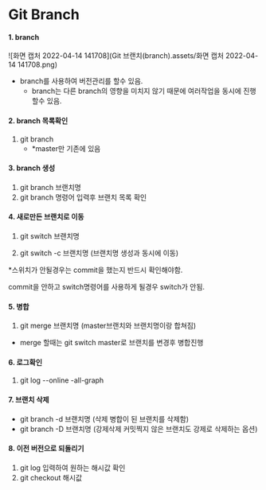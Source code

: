 # Git Branch

#### 1. branch

![화면 캡처 2022-04-14 141708](Git 브랜치(branch).assets/화면 캡처 2022-04-14 141708.png)



- branch를 사용하여 버전관리를 할수 있음.
  - branch는 다른 branch의 영향을 미치지 않기 때문에 여러작업을 동시에 진행 할수 있음.



#### 2. branch 목록확인

1. git branch 
   - *master만 기존에 있음



#### 3. branch 생성

1. git branch 브랜치명
2. git branch  명령어 입력후 브랜치 목록 확인



#### 4. 새로만든 브랜치로 이동

1. git switch 브랜치명 

2. git switch -c 브랜치명 (브랜치명 생성과 동시에 이동)

*스위치가 안될경우는 commit을 했는지 반드시 확인해야함. 

commit을 안하고 switch명령어를 사용하게 될경우 switch가 안됨.



#### 5. 병합

1. git merge 브랜치명 (master브랜치와 브랜치명이랑 합쳐짐)

* merge 할때는 git switch master로 브랜치를 변경후 병합진행



#### 6. 로그확인

1. git log --online -all-graph



#### 7. 브랜치 삭제

- git branch -d  브랜치명 (삭제 병합이 된 브랜치를 삭제함)
- git branch -D 브랜치명 (강제삭제 커밋찍지 않은 브랜치도 강제로 삭제하는 옵션)



#### 8. 이전 버전으로 되돌리기

1. git log 입력하여 원하는 해시값 확인
2. git checkout  해시값